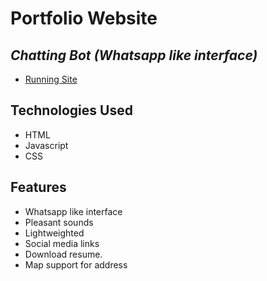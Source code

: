 # Portfolio Website
## _Chatting Bot (Whatsapp like interface)_


- [Running Site](https://cahyobaskoro.github.io/GitHub.Portofolio/)

## Technologies Used

- HTML
- Javascript
- CSS

## Features

- Whatsapp like interface
- Pleasant sounds
- Lightweighted
- Social media links
- Download resume.
- Map support for address
